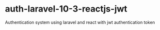 # auth-laravel-10-3-reactjs-jwt
Authentication system using laravel and react with jwt authentication token
